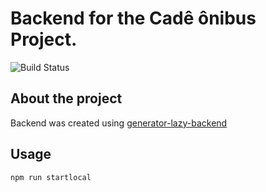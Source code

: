 # Backend for the Cadê ônibus Project.

![Build Status](https://travis-ci.com/UnDer-7/cade-onibus-backend.svg?branch=development)

## About the project
Backend was created using [generator-lazy-backend](https://github.com/UnDer-7/generator-lazy-backend#readme)

## Usage
```
npm run startlocal
```
